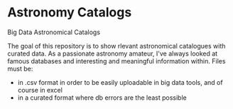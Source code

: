 # Astronomy Catalogs
Big Data Astronomical Catalogs  

The goal of this repository is to show rlevant astronomical catalogues with curated data. As a passionate astronomy amateur, I've always looked at famous databases and interesting and meaningful information within. Files must be:
- in .csv format in order to be easily uploadable in big data tools, and of course in excel
- in a curated format where db errors are the least possible  
